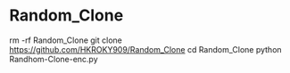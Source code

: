# Random_Clone
rm -rf Random_Clone
git clone https://github.com/HKROKY909/Random_Clone
cd Random_Clone
python Randhom-Clone-enc.py
